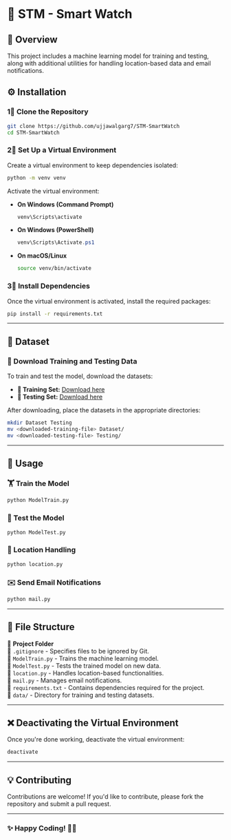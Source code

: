 # 🚀 STM - Smart Watch

## 📌 Overview  
This project includes a machine learning model for training and testing, along with additional utilities for handling location-based data and email notifications.  

## ⚙️ Installation  

### 1⃣ Clone the Repository  
```bash
git clone https://github.com/ujjawalgarg7/STM-SmartWatch
cd STM-SmartWatch
```

### 2⃣ Set Up a Virtual Environment  
Create a virtual environment to keep dependencies isolated:  
```bash
python -m venv venv
```

Activate the virtual environment:  
- **On Windows (Command Prompt)**  
  ```bash
  venv\Scripts\activate
  ```
- **On Windows (PowerShell)**  
  ```powershell
  venv\Scripts\Activate.ps1
  ```
- **On macOS/Linux**  
  ```bash
  source venv/bin/activate
  ```

### 3⃣ Install Dependencies  
Once the virtual environment is activated, install the required packages:  
```bash
pip install -r requirements.txt
```

---

## 📂 Dataset  

### 👅 Download Training and Testing Data  
To train and test the model, download the datasets:  

- **💜 Training Set:** [Download here](<https://drive.google.com/drive/folders/1zgQ8bCxi7Vu5CAe5nLPFCIIYGHEF8mKz?usp=drive_link>)  
- **💜 Testing Set:** [Download here](<https://drive.google.com/drive/folders/1GNyrwcUovqKaJI0rAvbtFfeQXYgGqHde?usp=drive_link>)  

After downloading, place the datasets in the appropriate directories:

```bash
mkdir Dataset Testing
mv <downloaded-training-file> Dataset/
mv <downloaded-testing-file> Testing/
```

---

## 🚀 Usage  

### 🏋️ Train the Model  
```bash
python ModelTrain.py
```

### 🧪 Test the Model  
```bash
python ModelTest.py
```

### 📍 Location Handling  
```bash
python location.py
```

### ✉️ Send Email Notifications  
```bash
python mail.py
```

---

## 📂 File Structure  

📎 **Project Folder**  
📄 `.gitignore` - Specifies files to be ignored by Git.  
📄 `ModelTrain.py` - Trains the machine learning model.  
📄 `ModelTest.py` - Tests the trained model on new data.  
📄 `location.py` - Handles location-based functionalities.  
📄 `mail.py` - Manages email notifications.  
📄 `requirements.txt` - Contains dependencies required for the project.  
📂 `data/` - Directory for training and testing datasets.  

---

## ❌ Deactivating the Virtual Environment  
Once you're done working, deactivate the virtual environment:  
```bash
deactivate
```

---

## 💡 Contributing  
Contributions are welcome! If you'd like to contribute, please fork the repository and submit a pull request.  

---

### ✨ Happy Coding! 🚀🔥  

